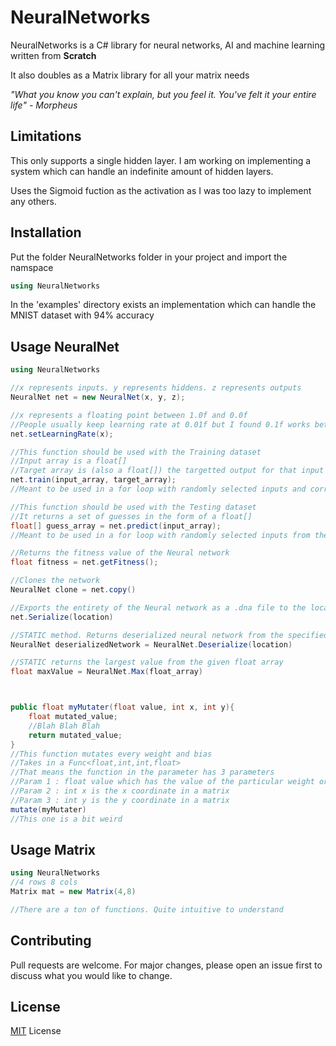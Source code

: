 # NeuralNetworks

NeuralNetworks is a C# library for neural networks, AI and machine learning written from **Scratch**

It also doubles as a Matrix library for all your matrix needs

*"What you know you can't explain, but you feel it. You've felt it your entire life" - Morpheus*

## Limitations

This only supports a single hidden layer. I am working on implementing a system which can handle an indefinite amount of hidden layers.

Uses the Sigmoid fuction as the activation as I was too lazy to implement any others.

## Installation

Put the folder NeuralNetworks folder in your project and import the namspace
```csharp
using NeuralNetworks

```
In the 'examples' directory exists an implementation which can handle the MNIST dataset with 94% accuracy

## Usage NeuralNet
```csharp
using NeuralNetworks

//x represents inputs. y represents hiddens. z represents outputs
NeuralNet net = new NeuralNet(x, y, z);

//x represents a floating point between 1.0f and 0.0f
//People usually keep learning rate at 0.01f but I found 0.1f works better
net.setLearningRate(x);

//This function should be used with the Training dataset
//Input array is a float[]
//Target array is (also a float[]) the targetted output for that input
net.train(input_array, target_array);
//Meant to be used in a for loop with randomly selected inputs and corresponding targets

//This function should be used with the Testing dataset
//It returns a set of guesses in the form of a float[]
float[] guess_array = net.predict(input_array);
//Meant to be used in a for loop with randomly selected inputs from the testing dataset

//Returns the fitness value of the Neural network
float fitness = net.getFitness();

//Clones the network
NeuralNet clone = net.copy()

//Exports the entirety of the Neural network as a .dna file to the location specified
net.Serialize(location)

//STATIC method. Returns deserialized neural network from the specified file location
NeuralNet deserializedNetwork = NeuralNet.Deserialize(location)

//STATIC returns the largest value from the given float array
float maxValue = NeuralNet.Max(float_array)



public float myMutater(float value, int x, int y){
    float mutated_value;
    //Blah Blah Blah
    return mutated_value;
}
//This function mutates every weight and bias
//Takes in a Func<float,int,int,float>
//That means the function in the parameter has 3 parameters
//Param 1 : float value which has the value of the particular weight or bias
//Param 2 : int x is the x coordinate in a matrix
//Param 3 : int y is the y coordinate in a matrix
mutate(myMutater)
//This one is a bit weird

```
## Usage Matrix
```csharp
using NeuralNetworks
//4 rows 8 cols
Matrix mat = new Matrix(4,8)

//There are a ton of functions. Quite intuitive to understand
```


## Contributing

Pull requests are welcome. For major changes, please open an issue first
to discuss what you would like to change.

## License

[MIT](https://choosealicense.com/licenses/mit/) License
